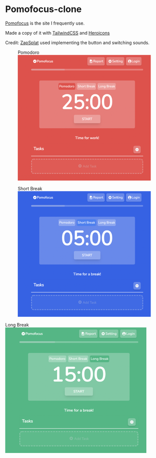 # Pomofocus-clone
[Pomofocus](https://pomofocus.io/) is the site I frequently use. 

Made a copy of it with [TailwindCSS](https://tailwindcss.com/) and [Heroicons](https://heroicons.com/)

Credit:
[ZapSplat](https://www.zapsplat.com/) used implementing the button and switching sounds.


<figure>
  <figcaption>Pomodoro</figcaption>
  <img src="./pomodoro.png" style="height:400px; width:450px">
</figure>

<figure>
  <figcaption>Short Break </figcaption>
  <img src="./shortBreak.png" style="height:400px; width:450px">
</figure
  
<figure>
  <figcaption>Long Break </figcaption>
  <img src="./longBreak.png" style="height:400px; width:450px">
</figure>

